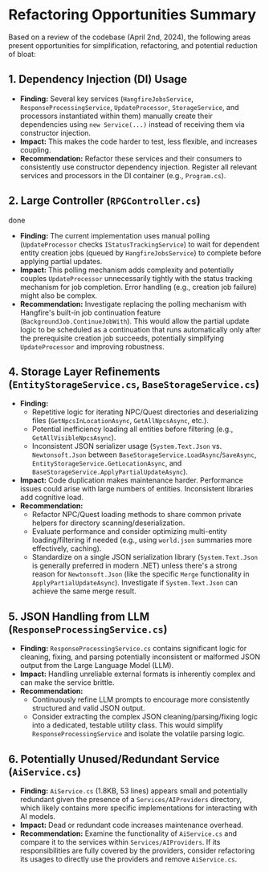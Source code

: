 # Refactoring Opportunities Summary

Based on a review of the codebase (April 2nd, 2024), the following areas present opportunities for simplification, refactoring, and potential reduction of bloat:

## 1. Dependency Injection (DI) Usage

*   **Finding:** Several key services (`HangfireJobsService`, `ResponseProcessingService`, `UpdateProcessor`, `StorageService`, and processors instantiated within them) manually create their dependencies using `new Service(...)` instead of receiving them via constructor injection.
*   **Impact:** This makes the code harder to test, less flexible, and increases coupling.
*   **Recommendation:** Refactor these services and their consumers to consistently use constructor dependency injection. Register all relevant services and processors in the DI container (e.g., `Program.cs`).

## 2. Large Controller (`RPGController.cs`)

done

*   **Finding:** The current implementation uses manual polling (`UpdateProcessor` checks `IStatusTrackingService`) to wait for dependent entity creation jobs (queued by `HangfireJobsService`) to complete before applying partial updates.
*   **Impact:** This polling mechanism adds complexity and potentially couples `UpdateProcessor` unnecessarily tightly with the status tracking mechanism for job completion. Error handling (e.g., creation job failure) might also be complex.
*   **Recommendation:** Investigate replacing the polling mechanism with Hangfire's built-in job continuation feature (`BackgroundJob.ContinueJobWith`). This would allow the partial update logic to be scheduled as a continuation that runs automatically only after the prerequisite creation job succeeds, potentially simplifying `UpdateProcessor` and improving robustness.

## 4. Storage Layer Refinements (`EntityStorageService.cs`, `BaseStorageService.cs`)

*   **Finding:**
    *   Repetitive logic for iterating NPC/Quest directories and deserializing files (`GetNpcsInLocationAsync`, `GetAllNpcsAsync`, etc.).
    *   Potential inefficiency loading all entities before filtering (e.g., `GetAllVisibleNpcsAsync`).
    *   Inconsistent JSON serializer usage (`System.Text.Json` vs. `Newtonsoft.Json` between `BaseStorageService.LoadAsync`/`SaveAsync`, `EntityStorageService.GetLocationAsync`, and `BaseStorageService.ApplyPartialUpdateAsync`).
*   **Impact:** Code duplication makes maintenance harder. Performance issues could arise with large numbers of entities. Inconsistent libraries add cognitive load.
*   **Recommendation:**
    *   Refactor NPC/Quest loading methods to share common private helpers for directory scanning/deserialization.
    *   Evaluate performance and consider optimizing multi-entity loading/filtering if needed (e.g., using `world.json` summaries more effectively, caching).
    *   Standardize on a single JSON serialization library (`System.Text.Json` is generally preferred in modern .NET) unless there's a strong reason for `Newtonsoft.Json` (like the specific `Merge` functionality in `ApplyPartialUpdateAsync`). Investigate if `System.Text.Json` can achieve the same merge result.

## 5. JSON Handling from LLM (`ResponseProcessingService.cs`)

*   **Finding:** `ResponseProcessingService.cs` contains significant logic for cleaning, fixing, and parsing potentially inconsistent or malformed JSON output from the Large Language Model (LLM).
*   **Impact:** Handling unreliable external formats is inherently complex and can make the service brittle.
*   **Recommendation:**
    *   Continuously refine LLM prompts to encourage more consistently structured and valid JSON output.
    *   Consider extracting the complex JSON cleaning/parsing/fixing logic into a dedicated, testable utility class. This would simplify `ResponseProcessingService` and isolate the volatile parsing logic.

## 6. Potentially Unused/Redundant Service (`AiService.cs`)

*   **Finding:** `AiService.cs` (1.8KB, 53 lines) appears small and potentially redundant given the presence of a `Services/AIProviders` directory, which likely contains more specific implementations for interacting with AI models.
*   **Impact:** Dead or redundant code increases maintenance overhead.
*   **Recommendation:** Examine the functionality of `AiService.cs` and compare it to the services within `Services/AIProviders`. If its responsibilities are fully covered by the providers, consider refactoring its usages to directly use the providers and remove `AiService.cs`.
